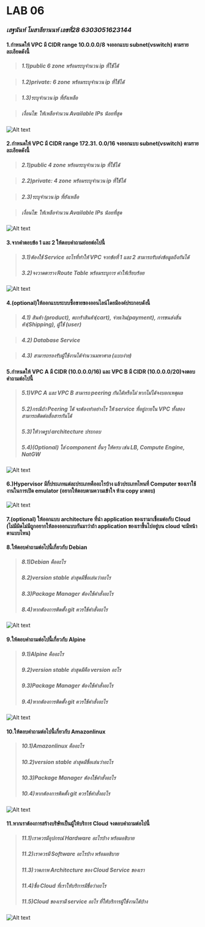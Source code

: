 # **LAB 06**
### **_เสฐนันท์ โมสาลียานนท์  เลขที่28 6303051623144_**
#### 1.กำหนดให้ VPC มี CIDR range 10.0.0.0/8 จงออกแบบ subnet(vswitch) ตามรายละเอียดดังนี้
> ##### 1.1)public 6 zone พร้อมระบุจำนวน ip ที่ใช้ได้

> ##### 1.2)private: 6 zone พร้อมระบุจำนวน ip ที่ใช้ได้

> ##### 1.3)ระบุจำนวน ip ที่ยังเหลือ

> ##### เงื่อนไข: ให้เหลือจำนวน Available IPs น้อยที่สุด
![Alt text](./lab6_1.png)

#### 2.กำหนดให้ VPC มี CIDR range  172.31. 0.0/16 จงออกแบบ subnet(vswitch) ตามรายละเอียดดังนี้

> ##### 2.1)public 4 zone พร้อมระบุจำนวน ip ที่ใช้ได้

> ##### 2.2)private: 4 zone พร้อมระบุจำนวน ip ที่ใช้ได้

> ##### 2.3)ระบุจำนวน ip ที่ยังเหลือ

> ##### เงื่อนไข: ให้เหลือจำนวน Available IPs น้อยที่สุด
![Alt text](./lab6_2.png)

#### 3.จากคำตอบข้อ 1 และ 2 ให้ตอบคำถามย่อยต่อไปนี้
> ##### 3.1)ต้องใช้ Service อะไรที่ทำให้ VPC จากข้อที่ 1 และ 2 สามารถรับส่งข้อมูลถึงกันได้
> ##### 3.2)จงวาดตาราง Route Table พร้อมระบุการ ค่าให้เรียบร้อย
![Alt text](./lab6_3.png)


#### 4.(optional)ให้ออกแบบระบบซื้อขายของออนไลน์โดยมีองค์ประกอบดังนี้


> ##### 4.1) สินค้า (product), ตะกร้าสินค้า(cart), จ่ายเงิน(payment), การขนส่งสิ่นค้า(Shipping), ผู้ใช้ (user)


> ##### 4.2) Database Service


> ##### 4.3) สามารถรองรับผู้ใช้งานได้จำนวนมหาศาล (แบบง่าย)


#### 5.กำหนดให้ VPC A มี CIDR (10.0.0.0/16) และ VPC B  มี CIDR (10.0.0.0/20)จงตอบคำถามต่อไปนี้
> ##### 5.1)VPC A และ VPC B สามารถ peering กันได้หรือไม่ หากไม่ได้จงบอกเหตุผล
> ##### 5.2)กรณีถ้า Peering ได้ จะต้องทำอย่างไร ให้ service ที่อยู่ภายใน VPC ทั้งสองสามารถติดต่อสื่อสารกันได้
> ##### 5.3)ให้วาดรูป architecture ประกอบ
> ##### 5.4)(Optional) ใส่ component อื่นๆ ให้ครบ เช่น LB, Compute Engine, NatGW
![Alt text](./lab6_5.png)


#### 6.)Hypervisor มีกี่ประเภทแต่ละประเภทคืออะไรบ้าง แล้วประเภทไหนที่ Computer ของเราใช้งานในการเปิด emulator (อยากให้ตอบตามความเข้าใจ ห้าม copy มาตอบ)
![Alt text](./lab6_6.png)
 

#### 7.(optional) ให้ออกแบบ architecture ที่นำ application ของเรามาเชื่อมต่อกับ Cloud (ไม่มีผิดไม่มีถูกอยากให้ลองออกแบบกันมาว่าถ้า application ของเราขึ้นไปอยู่บน cloud จะมีหน้าตาแบบไหน)


#### 8.ให้ตอบคำถามต่อไปนี้เกี่ยวกับ Debian 
> ##### 8.1)Debian คืออะไร 
> ##### 8.2)version stable ล่าสุดมีชื่อเล่นว่าอะไร
> ##### 8.3)Package Manager ต้องใช้คำสั่งอะไร
> ##### 8.4)หากต้องการติดตั้ง git ควรใช้คำสั่งอะไร
![Alt text](./lab6_8.png)


#### 9.ให้ตอบคำถามต่อไปนี้เกี่ยวกับ Alpine  
> ##### 9.1)Alpine คืออะไร 
> ##### 9.2)version stable ล่าสุดมีคือ version อะไร
> ##### 9.3)Package Manager ต้องใช้คำสั่งอะไร
> ##### 9.4)หากต้องการติดตั้ง git ควรใช้คำสั่งอะไร
![Alt text](./lab6_9.png)


#### 10.ให้ตอบคำถามต่อไปนี้เกี่ยวกับ Amazonlinux   
> ##### 10.1)Amazonlinux คืออะไร 
> ##### 10.2)version stable ล่าสุดมีชื่อเล่นว่าอะไร
> ##### 10.3)Package Manager ต้องใช้คำสั่งอะไร
> ##### 10.4)หากต้องการติดตั้ง git ควรใช้คำสั่งอะไร
![Alt text](./lab6_10.png)


#### 11.หากเราต้องการสร้างบริษัทเป็นผู้ให้บริการ Cloud จงตอบคำถามต่อไปนี้
> ##### 11.1)เราควรมีอุปกรณ์ Hardware อะไรบ้าง พร้อมอธิบาย 
> ##### 11.2)เราควรมี Software อะไรบ้าง พร้อมอธิบาย
> ##### 11.3)วาดภาพ Architecture ของ Cloud Service ของเรา
> ##### 11.4)ชื่อ Cloud ที่เราให้บริการมีชื่อว่าอะไร
> ##### 11.5)Cloud ของเรามี service อะไร ที่ให้บริการผู้ใช้งานได้บ้าง
![Alt text](./lab6_11.png)